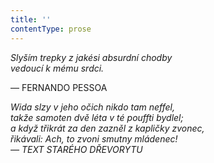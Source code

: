 ```yaml
---
title: ''
contentType: prose
---
```


_Slyším trepky z jakési absurdní chodby  
vedoucí k mému srdci._

— FERNANDO PESSOA

_Wida slzy v jeho očich nikdo tam neffel,  
takže samoten dvě léta v té pouffti bydlel;  
a když třikrát za den zazněl z kapličky zvonec,  
řikávali: Ach, to zvoni smutny mládenec!  
— TEXT STARÉHO DŘEVORYTU_
